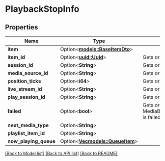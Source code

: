 # PlaybackStopInfo

## Properties

Name | Type | Description | Notes
------------ | ------------- | ------------- | -------------
**item** | Option<[**models::BaseItemDto**](BaseItemDto.md)> |  | [optional]
**item_id** | Option<[**uuid::Uuid**](uuid::Uuid.md)> | Gets or sets the item identifier. | [optional]
**session_id** | Option<**String**> | Gets or sets the session id. | [optional]
**media_source_id** | Option<**String**> | Gets or sets the media version identifier. | [optional]
**position_ticks** | Option<**i64**> | Gets or sets the position ticks. | [optional]
**live_stream_id** | Option<**String**> | Gets or sets the live stream identifier. | [optional]
**play_session_id** | Option<**String**> | Gets or sets the play session identifier. | [optional]
**failed** | Option<**bool**> | Gets or sets a value indicating whether this MediaBrowser.Model.Session.PlaybackStopInfo is failed. | [optional]
**next_media_type** | Option<**String**> |  | [optional]
**playlist_item_id** | Option<**String**> |  | [optional]
**now_playing_queue** | Option<[**Vec<models::QueueItem>**](QueueItem.md)> |  | [optional]

[[Back to Model list]](../README.md#documentation-for-models) [[Back to API list]](../README.md#documentation-for-api-endpoints) [[Back to README]](../README.md)


